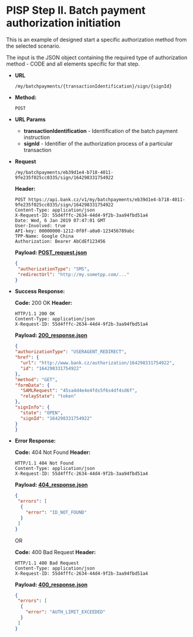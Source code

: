 # PISP Step II. Batch payment authorization initiation  

This is an example of designed start a specific authorization method from the selected scenario.

The input is the JSON object containing the required type of authorization method - CODE and all elements specific for that step.



* **URL**

  `/my/batchpayments/{transactionIdentification}/sign/{signId}`

* **Method:**
  
  `POST`
  
*  **URL Params**

   - **transactionIdentification** - Identification of the batch payment instruction
   - **signId** - Identifier of the authorization process of a particular transaction

* **Request**

  `/my/batchpayments/eb39d1e4-b718-4011-9fe235f025cc0335/sign/164298331754922`

  **Header:**
  ```http
  POST https://api.bank.cz/v1/my/batchpayments/eb39d1e4-b718-4011-9fe235f025cc0335/sign/164298331754922
  Content-Type: application/json
  X-Request-ID: 55d4fffc-2634-44d4-9f2b-3aa94fbd51a4
  Date: Wed, 6 Jan 2019 07:47:01 GMT
  User-Involved: true
  API-key: 00000000-1212-0f0f-a0a0-123456789abc
  TPP-Name: Google China
  Authorization: Bearer AbCdEf123456
  ```

  **Payload: [POST_request.json](POST_request.json)**
  
  ```json
  {
   "authorizationType": "SMS",
   "redirectUrl": "http://my.sometpp.com/..."
  }
  ```

* **Success Response:**
  
  **Code:** 200 OK
  **Header:**
  ```http
  HTTP/1.1 200 OK
  Content-Type: application/json
  X-Request-ID: 55d4fffc-2634-44d4-9f2b-3aa94fbd51a4
  ```

  **Payload: [200_response.json](200_response.json)**
  ```json
  {
  "authorizationType": "USERAGENT_REDIRECT",
  "href": {
    "url": "http://www.bank.cz/authorization/164298331754922",
    "id": "164298331754922"
  },
  "method": "GET",
  "formData": {
    "SAMLRequest": "45sa4d4e4e4fds5f6s4df4sd6f",
    "relayState": "token"
  },
  "signInfo": {
    "state": "OPEN",
    "signId": "164298331754922"
  }
  }
  ```
 
* **Error Response:**

  **Code:** 404 Not Found
  **Header:**
  ```http
  HTTP/1.1 404 Not Found
  Content-Type: application/json
  X-Request-ID: 55d4fffc-2634-44d4-9f2b-3aa94fbd51a4
  ```
  
  **Payload: [404_response.json](404_response.json)**
  ```json
  {
   "errors": [
    {
      "error": "ID_NOT_FOUND"
    }
   ]
  }
  ```
  
  OR
  
  **Code:** 400 Bad Request
  **Header:**
  ```http
  HTTP/1.1 400 Bad Request
  Content-Type: application/json
  X-Request-ID: 55d4fffc-2634-44d4-9f2b-3aa94fbd51a4
  ```
  
  **Payload: [400_response.json](400_response.json)**
  ```json
  {
   "errors": [
    {
      "error": "AUTH_LIMIT_EXCEEDED"
    }
   ]
  }
  ```
  